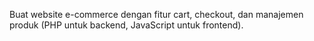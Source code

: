 Buat website e-commerce dengan fitur cart, checkout, dan manajemen produk (PHP untuk backend, JavaScript untuk frontend). 
